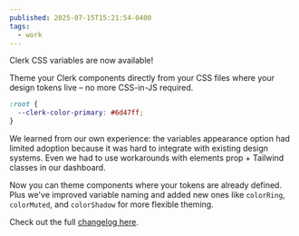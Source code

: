 ```yaml
---
published: 2025-07-15T15:21:54-0400
tags:
  - work
---
```


Clerk CSS variables are now available!

Theme your Clerk components directly from your CSS files where your design tokens live – no more CSS-in-JS required.

```css
:root {
  --clerk-color-primary: #6d47ff;
}
```

We learned from our own experience: the variables appearance option had limited adoption because it was hard to integrate with existing design systems. Even we had to use workarounds with elements prop + Tailwind classes in our dashboard.

Now you can theme components where your tokens are already defined. Plus we've improved variable naming and added new ones like `colorRing`, `colorMuted`, and `colorShadow` for more flexible theming.

Check out the full [changelog here](https://clerk.com/changelog/2025-07-15-clerk-css-variables-support).

